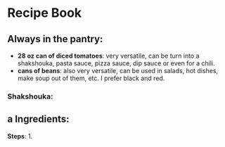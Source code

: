 # Recipe Book


## Always in the pantry:
- **28 oz can of diced tomatoes**: very versatile, can be turn into a shakshouka, pasta sauce, pizza sauce, dip sauce or even for a chili.
- **cans of beans**: also very versatile, can be used in salads, hot dishes, make soup out of them, etc. I prefer black and red.


### Shakshouka:
a
**Ingredients**:
-
**Steps**:
1. 
